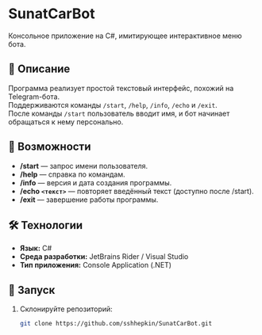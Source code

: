 # SunatCarBot

Консольное приложение на C#, имитирующее интерактивное меню бота.

## 📌 Описание
Программа реализует простой текстовый интерфейс, похожий на Telegram-бота.  
Поддерживаются команды `/start`, `/help`, `/info`, `/echo` и `/exit`.  
После команды `/start` пользователь вводит имя, и бот начинает обращаться к нему персонально.  

## 🚀 Возможности
- **/start** — запрос имени пользователя.
- **/help** — справка по командам.
- **/info** — версия и дата создания программы.
- **/echo `<текст>`** — повторяет введённый текст (доступно после /start).
- **/exit** — завершение работы программы.

## 🛠 Технологии
- **Язык:** C#
- **Среда разработки:** JetBrains Rider / Visual Studio
- **Тип приложения:** Console Application (.NET)

## 📂 Запуск
1. Склонируйте репозиторий:
   ```bash
   git clone https://github.com/sshhepkin/SunatCarBot.git
